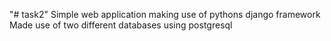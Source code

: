 "# task2" 
Simple web application making use of pythons django framework
Made use of two different databases using postgresql
